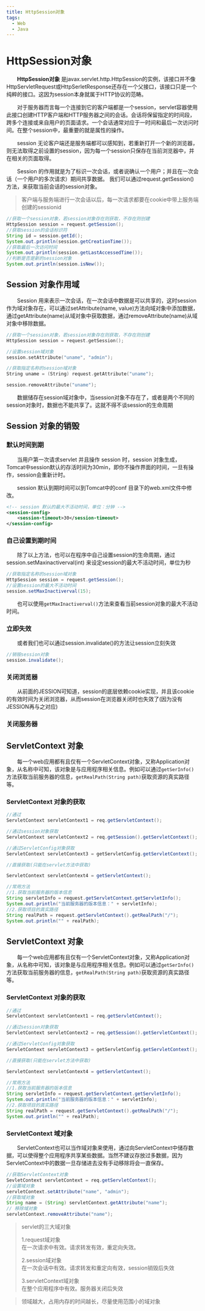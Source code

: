 ```yaml
---
title: HttpSession对象
tags:
  - Web
  - Java
---
```

# HttpSession对象
&emsp;&emsp;**HttpSession对象** 是javax.servlet.http.HttpSession的实例，该接口并不像HttpServletRequest或HttpSerletResponse还存在一个父接口，该接口只是一个纯粹的接口。这因为session本身就属于HTTP协议的范畴。

&emsp;&emsp;对于服务器而言每一个连接到它的客户端都是一个session，servlet容器使用此接口创建HTTP客户端和HTTP服务器之间的会话。会话将保留指定的时间段，跨多个连接或来自用户的页面请求。一个会话通常对应于一时间和最后一次访问时间。在整个session中，最重要的就是属性的操作。

&emsp;&emsp;session 无论客户端还是服务端都可以感知到，若重新打开一个新的浏览器，则无法取得之前设置的session，因为每一个session只保存在当前浏览器中，并在相关的页面取得。

&emsp;&emsp;Session 的作用就是为了标识一次会话，或者说确认一个用户；并且在一次会话（一个用户的多次请求）期间共享数据。
我们可以通过request.getSession()方法，来获取当前会话的session对象。

> 客户端与服务端进行一次会话以后，每一次请求都要在cookie中带上服务端创建的sessionid

```java
//获取一个session对象，若session对象存在则获取，不存在则创建
HttpSession session = request.getSession();
//获取session的会话标识符
String id = session.getId();
System.out.println(session.getCreationTime());
//获取最后一次访问时间
System.out.println(session.getLastAccessedTime());
//判断是否是新的session对象
System.out.println(session.isNew());
```
## Session 对象作用域
&emsp;&emsp;Session 用来表示一次会话，在一次会话中数据是可以共享的，这时session作为域对象存在，可以通过setAttribute(name, value)方法向域对象中添加数据，通过getAttribute(name)从域对象中获取数据，通过removeAttribute(name)从域对象中移除数据。
```c++
//获取一个session对象，若session对象存在则获取，不存在则创建
HttpSession session = request.getSession();

//设置session域对象
session.setAttribute("uname", "admin");

//获取指定名称的session域对象
String uname = (String) request.getAttribute("uname");

session.removeAttribute("uname");

```

&emsp;&emsp;数据储存在session域对象中，当session对象不存在了，或者是两个不同的session对象时，数据也不能共享了。这就不得不谈session的生命周期

## Session 对象的销毁
### 默认时间到期
&emsp;&emsp;当用户第一次请求servlet 并且操作 session 时，session 对象生成，Tomcat中session默认的存活时间为30min，即你不操作界面的时间，一旦有操作，session会重新计时。

&emsp;&emsp;session 默认到期时间可以到Tomcat中的conf 目录下的web.xml文件中修改。
```xml
<!-- session 默认的最大不活动时间，单位：分钟 -->
<session-config>
    <session-timeout>30</session-timeout>
</session-config>
```

### 自己设置到期时间
&emsp;&emsp;除了以上方法，也可以在程序中自己设置session的生命周期，通过session.setMaxinactiverval(int) 来设定session的最大不活动时间，单位为秒
```java
//获取指定名称的session域对象
HttpSession session = request.getSession();
//设置session的最大不活动时间
session.setMaxInactiverval(15);
```
&emsp;&emsp;也可以使用`getMaxInactiverval()`方法来查看当前session对象的最大不活动时间。

### 立即失效
&emsp;&emsp;或者我们也可以通过session.invalidate()的方法让session立刻失效
```java
//销毁session对象
session.invalidate();
```

### 关闭浏览器
&emsp;&emsp;从前面的JESSION可知道，session的底层依赖cookie实现，并且该cookie的有效时间为关闭浏览器，从而session在浏览器关闭时也失效了(因为没有JESSION再与之对应)

### 关闭服务器


## ServletContext 对象
&emsp;&emsp;每一个web应用都有且仅有一个ServletContext对象，又称Application对象，从名称中可知，该对象是与应用程序相关信息。例如可以通过`getSerInfo()`方法获取当前服务器的信息，`getRealPath(String path)`获取资源的真实路径等。


### ServletContext 对象的获取
```java
//通过
ServletContext servletContext1 = req.getServletContext();

//通过session对象获取
ServletContext servletContext2 = req.getSession().getServletContext();

//通过ServletConfig对象获取
ServletContext servletContext3 = getServletConfig.getServletContext();

//直接获取(只能在servlet方法中获取)

ServletContext servletContext4 = getServletContext();
```
```java
//常用方法
//1.获取当前服务器的版本信息
String servletInfo = request.getServletContext.getServletInfo();
System.out.println("当前服务器的版本信息：" + servletInfo);
//2.获取项目的真实路径
String realPath = request.getServletContext().getRealPath("/");
System.out.println("" + realPath);
```

## ServletContext 对象
&emsp;&emsp;每一个web应用都有且仅有一个ServletContext对象，又称Application对象，从名称中可知，该对象是与应用程序相关信息。例如可以通过`getSerInfo()`方法获取当前服务器的信息，`getRealPath(String path)`获取资源的真实路径等。


### ServletContext 对象的获取
```java
//通过
ServletContext servletContext1 = req.getServletContext();

//通过session对象获取
ServletContext servletContext2 = req.getSession().getServletContext();

//通过ServletConfig对象获取
ServletContext servletContext3 = getServletConfig.getServletContext();

//直接获取(只能在servlet方法中获取)

ServletContext servletContext4 = getServletContext();
```
```java
//常用方法
//1.获取当前服务器的版本信息
String servletInfo = request.getServletContext.getServletInfo();
System.out.println("当前服务器的版本信息：" + servletInfo);
//2.获取项目的真实路径
String realPath = request.getServletContext().getRealPath("/");
System.out.println("" + realPath);
```

### ServletContext 域对象
&emsp;&emsp;ServletContext也可以当作域对象来使用，通过向ServletContext中储存数据，可以使得整个应用程序共享某些数据。当然不建议存放过多数据，因为ServletContext中的数据一旦存储进去没有手动移除将会一直保存。
```java
//获取ServletContext对象
SevletContext servletContext = req.getServletContext();
//设置域对象
servletContext.setAttribute("name", "admin");
//获取域对象
String name = (String) servletContext.getAttribute("name");
// 移除域对象
servletContext.removeAttribute("name");
```
> servlet的三大域对象
>
> 1.request域对象<br>
> 在一次请求中有效。请求转发有效，重定向失效。
> 
> 2.session域对象<br>
> 在一次会话中有效。请求转发和重定向有效，session销毁后失效
>
> 3.servletContext域对象<br>
> 在整个应用程序中有效。服务器关闭后失效

> 领域越大，占用内存的时间越长，尽量使用范围小的域对象
